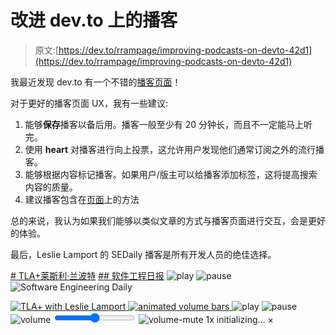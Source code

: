 # 改进 dev.to 上的播客

> 原文:[https://dev.to/rrampage/improving-podcasts-on-devto-42d1](https://dev.to/rrampage/improving-podcasts-on-devto-42d1)

我最近发现 dev.to 有一个不错的[播客页面](https://dev.to/pod)！

对于更好的播客页面 UX，我有一些建议:

1.  能够**保存**播客以备后用。播客一般至少有 20 分钟长，而且不一定能马上听完。
2.  使用 **heart** 对播客进行向上投票，这允许用户发现他们通常订阅之外的流行播客。
3.  能够根据内容标记播客。如果用户/版主可以给播客添加标签，这将提高搜索内容的质量。
4.  建议播客包含在[页面](https://dev.to/pod)上的方法

总的来说，我认为如果我们能够以类似文章的方式与播客页面进行交互，会是更好的体验。

最后，Leslie Lamport 的 SEDaily 播客是所有开发人员的绝佳选择。

 [# TLA+莱斯利·兰波特](/sedaily/tla-with-leslie-lamport)  [## 软件工程日报](/sedaily) ![play](../Images/a050b8a9eefb2d39a5b05718b562d873.png) ![pause](../Images/7c6666d3dc1fc4d4c80a4ac7094bea6e.png) ![Software Engineering Daily](../Images/01d914959228dad898581a3496111fc0.png)

<audio id="audio" data-episode="tla-with-leslie-lamport" data-podcast="sedaily"><source src="https://traffic.libsyn.com/sedaily/2018_11_09_TLA.mp3" type="audio/mpeg"> Your browser does not support the audio element.</audio>

[![TLA+ with Leslie Lamport](../Images/b86e78b677115c17e4d703dd4e3bfce2.png) ![animated volume bars](../Images/ac7b6f98be11df3dc276473b9bcc0146.png) ](/sedaily/tla-with-leslie-lamport)  ![play](../Images/a050b8a9eefb2d39a5b05718b562d873.png) ![pause](../Images/7c6666d3dc1fc4d4c80a4ac7094bea6e.png)     ![volume](../Images/ef9e7c54b19fd971897507e0eeec97b6.png)   <input aria-label="Volume" type="range" name="points" id="volumeslider" value="50" min="0" max="100" data-show-value="true">    ![volume-mute](../Images/0aa7142411eaec14969395a9618eb6ab.png)  1x  initializing... ×